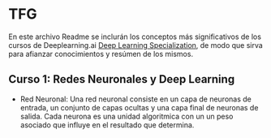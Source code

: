 # TFG
En este archivo Readme se inclurán los conceptos más significativos de los cursos de Deeplearning.ai [Deep Learning Specialization](https://www.coursera.org/specializations/deep-learning), de modo que sirva para afianzar conocimientos y resúmen de los mismos.

## Curso 1: Redes Neuronales y Deep Learning

* Red Neuronal: Una red neuronal consiste en un capa de neuronas de entrada, un conjunto de capas ocultas y una capa final de neuronas de salida. Cada neurona es una unidad algoritmica con un un peso asociado que influye en el resultado que determina.

